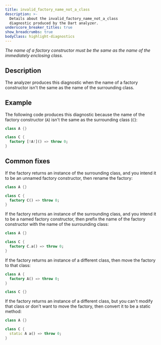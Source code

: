 ```yaml
---
title: invalid_factory_name_not_a_class
description: >-
  Details about the invalid_factory_name_not_a_class
  diagnostic produced by the Dart analyzer.
underscore_breaker_titles: true
show_breadcrumbs: true
bodyClass: highlight-diagnostics
---
```


_The name of a factory constructor must be the same as the name of the
immediately enclosing class._

## Description

The analyzer produces this diagnostic when the name of a factory
constructor isn't the same as the name of the surrounding class.

## Example

The following code produces this diagnostic because the name of the factory
constructor (`A`) isn't the same as the surrounding class (`C`):

```dart
class A {}

class C {
  factory [!A!]() => throw 0;
}
```

## Common fixes

If the factory returns an instance of the surrounding class, and you
intend it to be an unnamed factory constructor, then rename the factory:

```dart
class A {}

class C {
  factory C() => throw 0;
}
```

If the factory returns an instance of the surrounding class, and you
intend it to be a named factory constructor, then prefix the name of the
factory constructor with the name of the surrounding class:

```dart
class A {}

class C {
  factory C.a() => throw 0;
}
```

If the factory returns an instance of a different class, then move the
factory to that class:

```dart
class A {
  factory A() => throw 0;
}

class C {}
```

If the factory returns an instance of a different class, but you can't
modify that class or don't want to move the factory, then convert it to be
a static method:

```dart
class A {}

class C {
  static A a() => throw 0;
}
```
